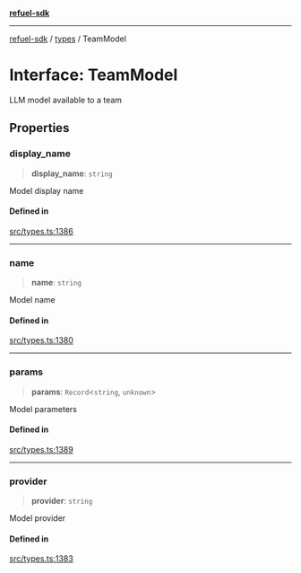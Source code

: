 [**refuel-sdk**](../../README.md)

***

[refuel-sdk](../../modules.md) / [types](../README.md) / TeamModel

# Interface: TeamModel

LLM model available to a team

## Properties

### display\_name

> **display\_name**: `string`

Model display name

#### Defined in

[src/types.ts:1386](https://github.com/refuel-ai/refuel-sdk/blob/992e715e614e75caa11e039ae8b03c5366ed7bea/src/types.ts#L1386)

***

### name

> **name**: `string`

Model name

#### Defined in

[src/types.ts:1380](https://github.com/refuel-ai/refuel-sdk/blob/992e715e614e75caa11e039ae8b03c5366ed7bea/src/types.ts#L1380)

***

### params

> **params**: `Record`\<`string`, `unknown`\>

Model parameters

#### Defined in

[src/types.ts:1389](https://github.com/refuel-ai/refuel-sdk/blob/992e715e614e75caa11e039ae8b03c5366ed7bea/src/types.ts#L1389)

***

### provider

> **provider**: `string`

Model provider

#### Defined in

[src/types.ts:1383](https://github.com/refuel-ai/refuel-sdk/blob/992e715e614e75caa11e039ae8b03c5366ed7bea/src/types.ts#L1383)
